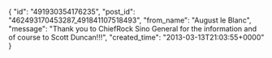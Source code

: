  {
   "id": "491930354176235",
   "post_id": "462493170453287_491841107518493",
   "from_name": "August le Blanc",
   "message": "Thank you to ChiefRock Sino General for the information and of course to Scott Duncan!!!",
   "created_time": "2013-03-13T21:03:55+0000"
 }

